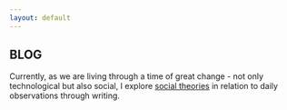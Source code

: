 ```yaml
---
layout: default
---
```


## BLOG
Currently, as we are living through a time of great change - not only technological but also social, I explore [social theories](https://www.thoughtco.com/sociology-research-and-statistics-s2-3026650)
in relation to daily observations through writing.
